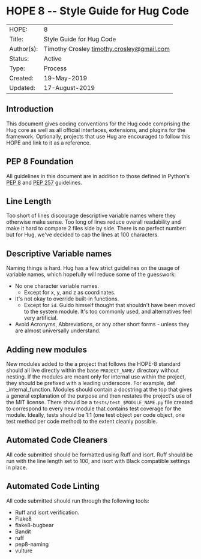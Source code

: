 # HOPE 8 -- Style Guide for Hug Code

|            |                                             |
|------------|---------------------------------------------|
| HOPE:      | 8                                           |
| Title:     | Style Guide for Hug Code                    |
| Author(s): | Timothy Crosley <timothy.crosley@gmail.com> |
| Status:    | Active                                      |
| Type:      | Process                                     |
| Created:   | 19-May-2019                                 |
| Updated:   | 17-August-2019                              |

## Introduction

This document gives coding conventions for the Hug code comprising the Hug core as well as all official interfaces, extensions, and plugins for the framework.
Optionally, projects that use Hug are encouraged to follow this HOPE and link to it as a reference.

## PEP 8 Foundation

All guidelines in this document are in addition to those defined in Python's [PEP 8](https://www.python.org/dev/peps/pep-0008/) and [PEP 257](https://www.python.org/dev/peps/pep-0257/) guidelines.

## Line Length

Too short of lines discourage descriptive variable names where they otherwise make sense.
Too long of lines reduce overall readability and make it hard to compare 2 files side by side.
There is no perfect number: but for Hug, we've decided to cap the lines at 100 characters.

## Descriptive Variable names

Naming things is hard. Hug has a few strict guidelines on the usage of variable names, which hopefully will reduce some of the guesswork:
- No one character variable names.
    - Except for x, y, and z as coordinates.
- It's not okay to override built-in functions.
    - Except for `id`. Guido himself thought that shouldn't have been moved to the system module. It's too commonly used, and alternatives feel very artificial.
- Avoid Acronyms, Abbreviations, or any other short forms - unless they are almost universally understand.

## Adding new modules

New modules added to the a project that follows the HOPE-8 standard should all live directly within the base `PROJECT_NAME/` directory without nesting. If the modules are meant only for internal use within the project, they should be prefixed with a leading underscore. For example, def _internal_function. Modules should contain a docstring at the top that gives a general explanation of the purpose and then restates the project's use of the MIT license.
There should be a `tests/test_$MODULE_NAME.py` file created to correspond to every new module that contains test coverage for the module. Ideally, tests should be 1:1 (one test object per code object, one test method per code method) to the extent cleanly possible.

## Automated Code Cleaners

All code submitted should be formatted using Ruff and isort.
Ruff should be run with the line length set to 100, and isort with Black compatible settings in place.

## Automated Code Linting

All code submitted should run through the following tools:

- Ruff and isort verification.
- Flake8
- flake8-bugbear
- Bandit
- ruff
- pep8-naming
- vulture
